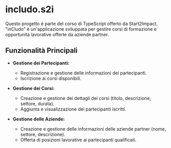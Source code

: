 # includo.s2i

Questo progetto è parte del corso di TypeScript offerto da Start2Impact. "inCludo" è un'applicazione sviluppata per gestire corsi di formazione e opportunità lavorative offerte da aziende partner.

## Funzionalità Principali

- **Gestione dei Partecipanti:**
  - Registrazione e gestione delle informazioni dei partecipanti.
  - Iscrizione ai corsi disponibili.

- **Gestione dei Corsi:**
  - Creazione e gestione dei dettagli dei corsi (titolo, descrizione, settore, durata).
  - Aggiunta e visualizzazione dei partecipanti iscritti.

- **Gestione delle Aziende:**
  - Creazione e gestione delle informazioni delle aziende partner (nome, settore, descrizione).
  - Offerta di posizioni lavorative ai partecipanti qualificati.
